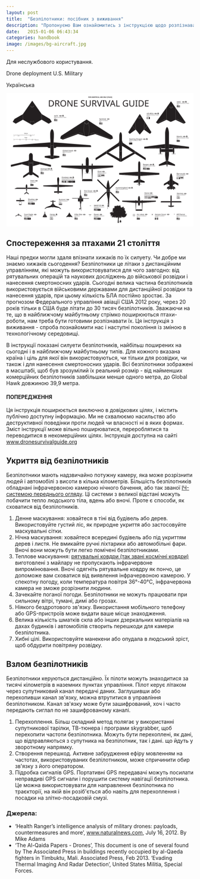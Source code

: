 ```yaml
---
layout: post
title:  "Безпілотники: посібник з виживання"
description: "Пропонуємо Вам ознайомитись з інструкцією щодо розпізнавання безпілотних літальних апаратів, а також захисту від них, яку створив і опублікував голландський дизайнер Рубен Патер."
date:   2015-01-06 06:43:34
categories: handbook
image: /images/bg-aircraft.jpg
---
```


Для неслужбового користування.

Drone deployment U.S. Military

Українська

<img src="/images/dsg.svg" alt="Безпілотники: посібник з виживання" class="img-responsive">

## Спостереження за птахами 21 століття

Наші предки могли здаля впізнати хижаків по їх силуету. Чи добре ми знаємо хижаків сьогодення? Безпілотники це літаки з дистанційним управлінням, які можуть використовуватися для чого завгодно: від рятувальних операцій та наукових досліджень до військової розвідки і нанесення смертоносних ударів. Сьогодні велика частина безпілотників використовується військовими державами для дистанційної розвідки та нанесення ударів, при цьому кількість БЛА постійно зростає. За прогнозом Федерального управління авіації США 2012 року, через 20 років тільки в США буде літати до 30 тисяч безпілотників. Зважаючи на те, що в найближчому майбутньому стрімко поширюються птахи-роботи, нам треба бути готовими розпізнавати їх. Ця інструкція з виживання - спроба познайомити нас і наступні покоління із зміною в технологічному середовищі.

В інструкції показані силуети безпілотників, найбільш поширених на сьогодні і в найближчому майбутньому типів. Для кожного вказана країна і ціль для якої він використовуються, чи тільки для розвідки, чи також і для нанесення смертоносних ударів. Всі безпілотники зображені в масштабі, щоб був зрозумілий їх реальний розмір - від найменших комерційних безпілотників завбільшки менше одного метра, до Global Hawk довжиною 39,9 метра.

<div class="alert alert-warning" role="alert">
<h4>ПОПЕРЕДЖЕННЯ</h4>
Ця інструкція поширюється виключно в довідкових цілях, і містить публічно доступну інформацію. Ми не схвалюємо насильство або деструктивної поведінки проти людей чи власності ні в яких формах. Зміст інструкції може вільно поширюватися, перероблятися та переводитися в некомерційних цілях. Інструкція доступна на сайті <a target="_blank" href="http://www.dronesurvivalguide.org" class="alert-link">www.dronesurvivalguide.org</a>
</div>

## Укриття від безпілотників

Безпілотники мають надзвичайно потужну камеру, яка може розрізнити людей і автомобілі з висоти в кілька кілометрів. Більшість безпілотників обладнані інфрачервоною камерою нічного бачення, або так званої [ІЧ-системою переднього огляду][forward-looking-infrared]. Ці системи з великої відстані можуть побачити тепло людського тіла, вдень або вночі. Проте є способи, як сховатися від безпілотників.

1. Денне маскування: ховайтеся в тіні від будівель або дерев. Використовуйте густий ліс, як природне укриття або застосовуйте маскувальні сітки.
2. Нічна маскування: ховайтеся всередині будівель або під укриттям дерев і листя. Не вмикайте ручні ліхтарики або автомобільні фари. Вночі вони можуть бути легко помічені безпілотниками.
3. Теплове маскування: [рятувальні ковдри (так звані космічні ковдри)][space-blanket] виготовлені з майлару не пропускають інфрачервоне випромінювання. Вночі одягніть рятувальне ковдру як пончо, це допоможе вам сховатися від виявлення інфрачервоною камерою. У спекотну погоду, коли температура повітря 36°-40°C, інфрачервона камера не зможе розрізнити людини.
4. Зачекайте поганої погоди. Безпілотники не можуть працювати при сильному вітрі, тумані, димі або грозах.
5. Ніякого бездротового зв'язку. Використання мобільного телефону або GPS-пристроїв може видати ваше місце знаходження.
6. Велика кількість шматків скла або інших дзеркальних матеріалів на дахах будинків і автомобілів створить перешкоди для камери безпілотника.
7. Хибні цілі. Використовуйте манекени або опудала в людський зріст, щоб обдурити повітряну розвідку.

## Взлом безпілотників

Безпілотники керуються дистанційно. Їх пілоти можуть знаходитися за тисячі кілометрів в наземних пунктах управління. Пілот керує літаком через супутниковий канал передачі даних. Заглушивши або перехопивши канал зв'язку, можна втрутитися в управління безпілотником. Канал зв'язку може бути зашифрований, хоч і часто передають сиглал по не зашифрованому каналі.

1. Перехоплення. Більш складний метод полягає у використанні супутникової тарілки, ТВ-тюнера і програми skygrabber, щоб перехопити частоти безпілотника. Можуть бути перехоплені, як дані, що відправляються з супутника на безпілотник, так і дані. що йдуть у зворотному напрямку.
2. Створення перешкод. Активне забрудження ефіру мовленням на частотах, використовуваних безпілотником, може спричинити обир зв'язку з його оператором.
3. Підробка сигналів GPS. Портативні GPS передавачі можуть посилати неправдиві GPS сигнали і порушити систему навігації безпілотника. Це можна використовувати для направлення безпілотника по траєкторії, на якій він розіб'ється або навіть для перехоплення і посадки на злітно-посадковій смузі.

### Джерела:

* ‘Health Ranger’s intelligence analysis of military drones: payloads, countermeasures and more’, www.naturalnews.com, July 16, 2012. By Mike Adams
* ‘The Al-Qaida Papers - Drones’, This document is one of several found by The Associated Press in buildings recently occupied by al-Qaeda fighters in Timbuktu, Mali. Associated Press, Feb 2013. ‘Evading Thermal Imaging And Radar Detection’, United States Militia, Special Forces.

[space-blanket]: https://uk.wikipedia.org/wiki/%D0%A0%D1%8F%D1%82%D1%83%D0%B2%D0%B0%D0%BB%D1%8C%D0%BD%D0%B0_%D0%BA%D0%BE%D0%B2%D0%B4%D1%80%D0%B0

[forward-looking-infrared]: http://en.wikipedia.org/wiki/Forward_looking_infrared
